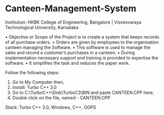# Canteen-Management-System

Institution: HKBK College of Engineering, Bangalore | Visvesvaraya Technological University, Karnataka

• Objective or Scope of the Project is to create a system that keeps records of all purchase orders.
• Orders are given by employees to the organisation canteen managing the Software.
• This software is used to manage the sales and record a customer’s purchases in a canteen.
• During implementation necessary support and training is provided to expertise the software.
• It simplifies the task and reduces the paper work.

Follow the following steps:

1) Go to My Computer then,
2) Install: Turbo C++ 3.0 
3) Go to C:\TurboC++\Disk\TurboC3\BIN and paste CANTEEN.CPP here,
4) Double click on the file, named - CANTEEN.CPP 

Stack: Turbo C++ 3.0, Windows, C++, OOPS
